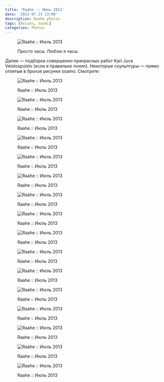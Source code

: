 ```yaml
---
title: 'Raahe :: Июль 2013'
date: '2013-07-23 13:00'
description: Raahe photos
tags: [Reisen, Suomi]
categories: Photos
---
```

<figure>
	<img src="{{urls.media}}/1374608200728-600.jpeg" alt="Raahe :: Июль 2013" />
	<figcaption><p>Просто часы. Люблю я часы.</p></figcaption>
</figure>

<p>Далее — подборка совершенно прекрасных работ Kari Juva Veistospuisto (если я правильно понял). Некоторые скульптуры — прямо отлитые в бронзе рисунки soamo. Смотрите:</p>

<figure>
	<img src="{{urls.media}}/1374608211874-600.jpeg" alt="Raahe :: Июль 2013" />
	<figcaption><p>Raahe :: Июль 2013</p></figcaption>
</figure>

<figure>
	<img src="{{urls.media}}/1374608180518-600.jpeg" alt="Raahe :: Июль 2013" />
	<figcaption><p>Raahe :: Июль 2013</p></figcaption>
</figure>

<figure>
	<img src="{{urls.media}}/1374608186022-600.jpeg" alt="Raahe :: Июль 2013" />
	<figcaption><p>Raahe :: Июль 2013</p></figcaption>
</figure>

<figure>
	<img src="{{urls.media}}/1374608191352-600.jpeg" alt="Raahe :: Июль 2013" />
	<figcaption><p>Raahe :: Июль 2013</p></figcaption>
</figure>

<figure>
	<img src="{{urls.media}}/1374608196183-600.jpeg" alt="Raahe :: Июль 2013" />
	<figcaption><p>Raahe :: Июль 2013</p></figcaption>
</figure>

<figure>
	<img src="{{urls.media}}/1374608206220-600.jpeg" alt="Raahe :: Июль 2013" />
	<figcaption><p>Raahe :: Июль 2013</p></figcaption>
</figure>

<figure>
	<img src="{{urls.media}}/1374608217011-600.jpeg" alt="Raahe :: Июль 2013" />
	<figcaption><p>Raahe :: Июль 2013</p></figcaption>
</figure>

<figure>
	<img src="{{urls.media}}/1374608222417-600.jpeg" alt="Raahe :: Июль 2013" />
	<figcaption><p>Raahe :: Июль 2013</p></figcaption>
</figure>

<figure>
	<img src="{{urls.media}}/1374608228113-600.jpeg" alt="Raahe :: Июль 2013" />
	<figcaption><p>Raahe :: Июль 2013</p></figcaption>
</figure>

<figure>
	<img src="{{urls.media}}/1374608233479-600.jpeg" alt="Raahe :: Июль 2013" />
	<figcaption><p>Raahe :: Июль 2013</p></figcaption>
</figure>

<figure>
	<img src="{{urls.media}}/1374608238585-600.jpeg" alt="Raahe :: Июль 2013" />
	<figcaption><p>Raahe :: Июль 2013</p></figcaption>
</figure>

<figure>
	<img src="{{urls.media}}/1374608244039-600.jpeg" alt="Raahe :: Июль 2013" />
	<figcaption><p>Raahe :: Июль 2013</p></figcaption>
</figure>

<figure>
	<img src="{{urls.media}}/1374608249227-600.jpeg" alt="Raahe :: Июль 2013" />
	<figcaption><p>Raahe :: Июль 2013</p></figcaption>
</figure>

<figure>
	<img src="{{urls.media}}/1374608254260-600.jpeg" alt="Raahe :: Июль 2013" />
	<figcaption><p>Raahe :: Июль 2013</p></figcaption>
</figure>

<figure>
	<img src="{{urls.media}}/1374608259919-600.jpeg" alt="Raahe :: Июль 2013" />
	<figcaption><p>Raahe :: Июль 2013</p></figcaption>
</figure>

<figure>
	<img src="{{urls.media}}/1374608265488-600.jpeg" alt="Raahe :: Июль 2013" />
	<figcaption><p>Raahe :: Июль 2013</p></figcaption>
</figure>
